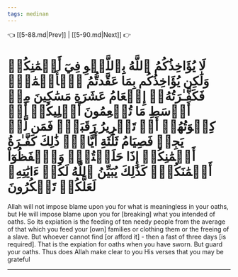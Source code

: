 ```yaml
---
tags: medinan
---
```


👈 [[5-88.md|Prev]] | [[5-90.md|Next]] 👉

# لَا يُؤَاخِذُكُمُ ٱللَّهُ بِٱللَّغۡوِ فِيٓ أَيۡمَٰنِكُمۡ وَلَٰكِن يُؤَاخِذُكُم بِمَا عَقَّدتُّمُ ٱلۡأَيۡمَٰنَۖ فَكَفَّـٰرَتُهُۥٓ إِطۡعَامُ عَشَرَةِ مَسَٰكِينَ مِنۡ أَوۡسَطِ مَا تُطۡعِمُونَ أَهۡلِيكُمۡ أَوۡ كِسۡوَتُهُمۡ أَوۡ تَحۡرِيرُ رَقَبَةٖۖ فَمَن لَّمۡ يَجِدۡ فَصِيَامُ ثَلَٰثَةِ أَيَّامٖۚ ذَٰلِكَ كَفَّـٰرَةُ أَيۡمَٰنِكُمۡ إِذَا حَلَفۡتُمۡۚ وَٱحۡفَظُوٓاْ أَيۡمَٰنَكُمۡۚ كَذَٰلِكَ يُبَيِّنُ ٱللَّهُ لَكُمۡ ءَايَٰتِهِۦ لَعَلَّكُمۡ تَشۡكُرُونَ

Allah will not impose blame upon you for what is meaningless in your oaths, but He will impose blame upon you for [breaking] what you intended of oaths. So its expiation is the feeding of ten needy people from the average of that which you feed your [own] families or clothing them or the freeing of a slave. But whoever cannot find [or afford it] - then a fast of three days [is required]. That is the expiation for oaths when you have sworn. But guard your oaths. Thus does Allah make clear to you His verses that you may be grateful

---

